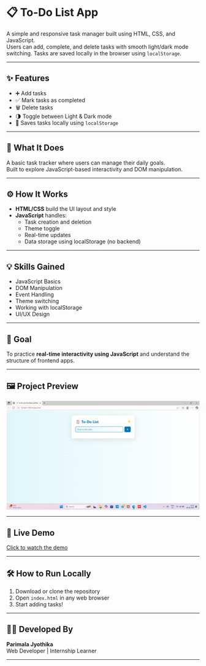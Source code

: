 # 📋 To-Do List App

A simple and responsive task manager built using HTML, CSS, and JavaScript.  
Users can add, complete, and delete tasks with smooth light/dark mode switching. Tasks are saved locally in the browser using `localStorage`.

---

## ✨ Features

- ➕ Add tasks
- ✅ Mark tasks as completed
- 🗑️ Delete tasks
- 🌗 Toggle between Light & Dark mode
- 💾 Saves tasks locally using `localStorage`

---

## 📌 What It Does

A basic task tracker where users can manage their daily goals.  
Built to explore JavaScript-based interactivity and DOM manipulation.

---

## ⚙️ How It Works

- **HTML/CSS** build the UI layout and style
- **JavaScript** handles:
  - Task creation and deletion
  - Theme toggle
  - Real-time updates
  - Data storage using localStorage (no backend)

---

## 💡 Skills Gained

- JavaScript Basics  
- DOM Manipulation  
- Event Handling  
- Theme switching  
- Working with localStorage  
- UI/UX Design

---

## 🎯 Goal

To practice **real-time interactivity using JavaScript** and understand the structure of frontend apps.

---

## 🖼️ Project Preview

![To-Do List Screenshot](screenshot.png.png)



---

## 🎥 Live Demo 

[Click to watch the demo](https://drive.google.com/file/d/1ChBuKD0BkHXJfrRmbgiugraXpTp0YD2t/view?usp=sharing)



---

## 🛠️ How to Run Locally

1. Download or clone the repository  
2. Open `index.html` in any web browser  
3. Start adding tasks!

---

## 👩‍💻 Developed By

**Parimala Jyothika**  
Web Developer | Internship Learner

---







